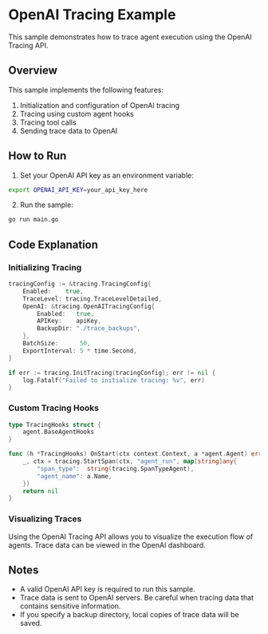 # OpenAI Tracing Example

This sample demonstrates how to trace agent execution using the OpenAI Tracing API.

## Overview

This sample implements the following features:

1. Initialization and configuration of OpenAI tracing
2. Tracing using custom agent hooks
3. Tracing tool calls
4. Sending trace data to OpenAI

## How to Run

1. Set your OpenAI API key as an environment variable:

```bash
export OPENAI_API_KEY=your_api_key_here
```

2. Run the sample:

```bash
go run main.go
```

## Code Explanation

### Initializing Tracing

```go
tracingConfig := &tracing.TracingConfig{
    Enabled:    true,
    TraceLevel: tracing.TraceLevelDetailed,
    OpenAI: &tracing.OpenAITracingConfig{
        Enabled:   true,
        APIKey:    apiKey,
        BackupDir: "./trace_backups",
    },
    BatchSize:      50,
    ExportInterval: 5 * time.Second,
}

if err := tracing.InitTracing(tracingConfig); err != nil {
    log.Fatalf("Failed to initialize tracing: %v", err)
}
```

### Custom Tracing Hooks

```go
type TracingHooks struct {
    agent.BaseAgentHooks
}

func (h *TracingHooks) OnStart(ctx context.Context, a *agent.Agent) error {
    _, ctx = tracing.StartSpan(ctx, "agent_run", map[string]any{
        "span_type":  string(tracing.SpanTypeAgent),
        "agent_name": a.Name,
    })
    return nil
}
```

### Visualizing Traces

Using the OpenAI Tracing API allows you to visualize the execution flow of agents. Trace data can be viewed in the OpenAI dashboard.

## Notes

- A valid OpenAI API key is required to run this sample.
- Trace data is sent to OpenAI servers. Be careful when tracing data that contains sensitive information.
- If you specify a backup directory, local copies of trace data will be saved.
